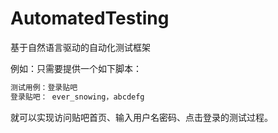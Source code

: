 # AutomatedTesting
基于自然语言驱动的自动化测试框架

例如：只需要提供一个如下脚本：

```C#
测试用例：登录贴吧
登录贴吧： ever_snowing，abcdefg
```
就可以实现访问贴吧首页、输入用户名密码、点击登录的测试过程。
